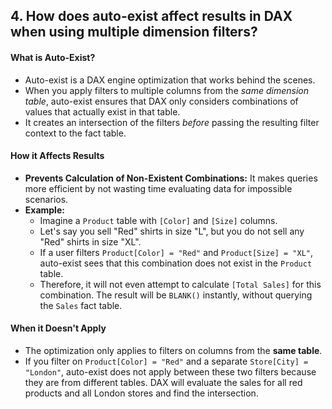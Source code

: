 ## 4. How does **auto-exist** affect results in DAX when using multiple dimension filters?

#### What is Auto-Exist?
*   Auto-exist is a DAX engine optimization that works behind the scenes.
*   When you apply filters to multiple columns from the *same dimension table*, auto-exist ensures that DAX only considers combinations of values that actually exist in that table.
*   It creates an intersection of the filters *before* passing the resulting filter context to the fact table.

#### How it Affects Results
*   **Prevents Calculation of Non-Existent Combinations:** It makes queries more efficient by not wasting time evaluating data for impossible scenarios.
*   **Example:**
    *   Imagine a `Product` table with `[Color]` and `[Size]` columns.
    *   Let's say you sell "Red" shirts in size "L", but you do not sell any "Red" shirts in size "XL".
    *   If a user filters `Product[Color] = "Red"` and `Product[Size] = "XL"`, auto-exist sees that this combination does not exist in the `Product` table.
    *   Therefore, it will not even attempt to calculate `[Total Sales]` for this combination. The result will be `BLANK()` instantly, without querying the `Sales` fact table.

#### When it Doesn't Apply
*   The optimization only applies to filters on columns from the **same table**.
*   If you filter on `Product[Color] = "Red"` and a separate `Store[City] = "London"`, auto-exist does not apply between these two filters because they are from different tables. DAX will evaluate the sales for all red products and all London stores and find the intersection.
